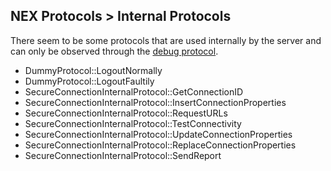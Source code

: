## NEX Protocols > Internal Protocols

There seem to be some protocols that are used internally by the server and can only be observed through the [debug protocol](Debug-Protocol).

- DummyProtocol::LogoutNormally
- DummyProtocol::LogoutFaultily
- SecureConnectionInternalProtocol::GetConnectionID
- SecureConnectionInternalProtocol::InsertConnectionProperties
- SecureConnectionInternalProtocol::RequestURLs
- SecureConnectionInternalProtocol::TestConnectivity
- SecureConnectionInternalProtocol::UpdateConnectionProperties
- SecureConnectionInternalProtocol::ReplaceConnectionProperties
- SecureConnectionInternalProtocol::SendReport